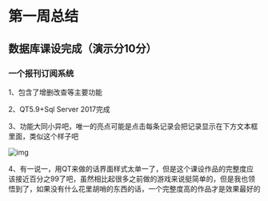 # 第一周总结

## 数据库课设完成（演示分10分）

### 一个报刊订阅系统

1、包含了增删改查等主要功能

2、QT5.9+Sql Server 2017完成

3、功能大同小异吧，唯一的亮点可能是点击每条记录会把记录显示在下方文本框里面，类似这个样子吧

![img](file:///C:/Users/hp/AppData/Local/Temp/msohtmlclip1/01/clip_image002.jpg)

4、有一说一，用QT来做的话界面样式太单一了，但是这个课设作品的完整度应该接近百分之99了吧，虽然相比起很多之前做的游戏来说挺简单的，但是我也领悟到了，如果没有什么花里胡哨的东西的话，一个完整度高的作品才是效果最好的